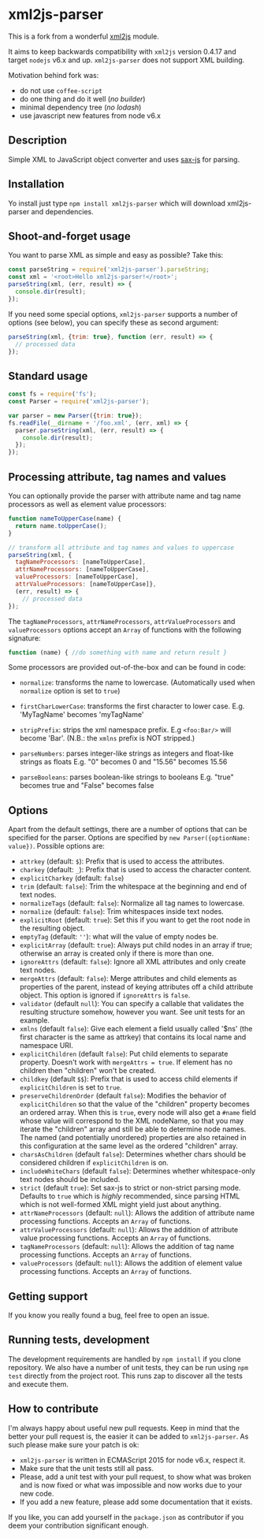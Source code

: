 xml2js-parser
=============

This is a fork from a wonderful [xml2js](https://www.npmjs.com/package/xml2js) module. 

It aims to keep backwards compatibility with `xml2js` version 0.4.17 and 
target `nodejs` v6.x and up. `xml2js-parser` does not support XML building.

Motivation behind fork was:
- do not use `coffee-script`
- do one thing and do it well (_no builder_)
- minimal dependency tree (_no lodash_)
- use javascript new features from node v6.x

Description
-----------

Simple XML to JavaScript object converter and uses [sax-js](https://github.com/isaacs/sax-js/) for parsing.

Installation
-----------

Yo install just type `npm install xml2js-parser` which will download xml2js-parser and dependencies.

Shoot-and-forget usage
----------------------

You want to parse XML as simple and easy as possible? Take this:

```javascript
const parseString = require('xml2js-parser').parseString;
const xml = '<root>Hello xml2js-parser!</root>';
parseString(xml, (err, result) => {
  console.dir(result);
});
```

If you need some special options, `xml2js-parser` supports a number of
options (see below), you can specify these as second argument:

```javascript
parseString(xml, {trim: true}, function (err, result) => {
  // processed data
});
```

Standard usage
--------------

```javascript
const fs = require('fs');
const Parser = require('xml2js-parser');

var parser = new Parser({trim: true});
fs.readFile(__dirname + '/foo.xml', (err, xml) => {
  parser.parseString(xml, (err, result) => {
    console.dir(result);
  });
});
```

Processing attribute, tag names and values
------------------------------------------

You can optionally provide the parser with attribute name and tag name processors as well 
as element value processors:

```javascript
function nameToUpperCase(name) {
  return name.toUpperCase();
}

// transform all attribute and tag names and values to uppercase
parseString(xml, {
  tagNameProcessors: [nameToUpperCase],
  attrNameProcessors: [nameToUpperCase],
  valueProcessors: [nameToUpperCase],
  attrValueProcessors: [nameToUpperCase]},
  (err, result) => {
    // processed data
});
```

The `tagNameProcessors`, `attrNameProcessors`, `attrValueProcessors` and `valueProcessors` options
accept an `Array` of functions with the following signature:

```javascript
function (name) { //do something with name and return result }
```

Some processors are provided out-of-the-box and can be found in code:

- `normalize`: transforms the name to lowercase.
(Automatically used when `normalize` option is set to `true`)

- `firstCharLowerCase`: transforms the first character to lower case.
E.g. 'MyTagName' becomes 'myTagName'

- `stripPrefix`: strips the xml namespace prefix. E.g `<foo:Bar/>` will become 'Bar'.
(N.B.: the `xmlns` prefix is NOT stripped.)

- `parseNumbers`: parses integer-like strings as integers and float-like strings as floats
E.g. "0" becomes 0 and "15.56" becomes 15.56

- `parseBooleans`: parses boolean-like strings to booleans
E.g. "true" becomes true and "False" becomes false

Options
-------

Apart from the default settings, there are a number of options that can be
specified for the parser. Options are specified by ``new Parser({optionName:
value})``. Possible options are:

  * `attrkey` (default: `$`): Prefix that is used to access the attributes.
  * `charkey` (default: `_`): Prefix that is used to access the character content. 
  * `explicitCharkey` (default: `false`)
  * `trim` (default: `false`): Trim the whitespace at the beginning and end of
    text nodes.
  * `normalizeTags` (default: `false`): Normalize all tag names to lowercase.
  * `normalize` (default: `false`): Trim whitespaces inside text nodes.
  * `explicitRoot` (default: `true`): Set this if you want to get the root
    node in the resulting object.
  * `emptyTag` (default: `''`): what will the value of empty nodes be.
  * `explicitArray` (default: `true`): Always put child nodes in an array if
    true; otherwise an array is created only if there is more than one.
  * `ignoreAttrs` (default: `false`): Ignore all XML attributes and only create
    text nodes.
  * `mergeAttrs` (default: `false`): Merge attributes and child elements as
    properties of the parent, instead of keying attributes off a child
    attribute object. This option is ignored if `ignoreAttrs` is `false`.
  * `validator` (default `null`): You can specify a callable that validates
    the resulting structure somehow, however you want. See unit tests
    for an example.
  * `xmlns` (default `false`): Give each element a field usually called '$ns'
    (the first character is the same as attrkey) that contains its local name
    and namespace URI.
  * `explicitChildren` (default `false`): Put child elements to separate
    property. Doesn't work with `mergeAttrs = true`. If element has no children
    then "children" won't be created. 
  * `childkey` (default `$$`): Prefix that is used to access child elements if
    `explicitChildren` is set to `true`. 
  * `preserveChildrenOrder` (default `false`): Modifies the behavior of
    `explicitChildren` so that the value of the "children" property becomes an
    ordered array. When this is `true`, every node will also get a `#name` field
    whose value will correspond to the XML nodeName, so that you may iterate
    the "children" array and still be able to determine node names. The named
    (and potentially unordered) properties are also retained in this
    configuration at the same level as the ordered "children" array. 
  * `charsAsChildren` (default `false`): Determines whether chars should be
    considered children if `explicitChildren` is on.
  * `includeWhiteChars` (default `false`): Determines whether whitespace-only
     text nodes should be included. 
  * `strict` (default `true`): Set sax-js to strict or non-strict parsing mode.
    Defaults to `true` which is *highly* recommended, since parsing HTML which
    is not well-formed XML might yield just about anything. 
  * `attrNameProcessors` (default: `null`): Allows the addition of attribute
    name processing functions. Accepts an `Array` of functions.
  * `attrValueProcessors` (default: `null`): Allows the addition of attribute
    value processing functions. Accepts an `Array` of functions.
  * `tagNameProcessors` (default: `null`): Allows the addition of tag name
    processing functions. Accepts an `Array` of functions.
  * `valueProcessors` (default: `null`): Allows the addition of element value
    processing functions. Accepts an `Array` of functions.

Getting support
---------------

If you know you really found a bug, feel free to open an issue.

Running tests, development
--------------------------

The development requirements are handled by `npm install` if you clone repository.
We also have a number of unit tests, they can be run using `npm test` directly
from the project root. This runs zap to discover all the tests and execute
them.

How to contribute
-----------------

I'm always happy about useful new pull requests. Keep in mind that the better
your pull request is, the easier it can be added to `xml2js-parser`. As such please
make sure your patch is ok:

 * `xml2js-parser` is written in ECMAScript 2015 for node v6.x, respect it.
 * Make sure that the unit tests still all pass. 
 * Please, add a unit test with your pull request, to show what was broken and
   is now fixed or what was impossible and now works due to your new code.
 * If you add a new feature, please add some documentation that it exists.

If you like, you can add yourself in the `package.json` as contributor if you
deem your contribution significant enough. 
